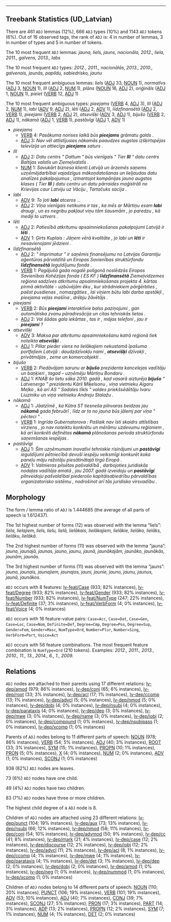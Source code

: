 

--------------------------------------------------------------------------------

## Treebank Statistics (UD_Latvian)

There are 461 `ADJ` lemmas (12%), 666 `ADJ` types (10%) and 1143 `ADJ` tokens (6%).
Out of 16 observed tags, the rank of `ADJ` is: 4 in number of lemmas, 3 in number of types and 5 in number of tokens.

The 10 most frequent `ADJ` lemmas: <em>jauna, liels, jauns, nacionāla, 2012., liela, 2011., galvens, 2013., labs</em>

The 10 most frequent `ADJ` types:  <em>2012., 2011., nacionālās, 2013., 2010., galvenais, jaunās, papildu, sabiedrisko, jaunu</em>

The 10 most frequent ambiguous lemmas: <em>liels</em> ([ADJ]() 33, [NOUN]() 1), <em>normatīvs</em> ([ADJ]() 3, [NOUN]() 1), <em>III</em> ([ADJ]() 2, [NUM]() 1), <em>plāns</em> ([NOUN]() 16, [ADJ]() 2), <em>oriģināls</em> ([ADJ]() 1, [NOUN]() 1), <em>pieiet</em> ([VERB]() 12, [ADJ]() 1)

The 10 most frequent ambiguous types:  <em>pieejams</em> ([VERB]() 4, [ADJ]() 3), <em>III</em> ([ADJ]() 2, [NUM]() 1), <em>labi</em> ([ADV]() 9, [ADJ]() 2), <em>lēti</em> ([ADJ]() 2, [ADV]() 1), <em>līdzfinansētā</em> ([ADJ]() 2, [VERB]() 1), <em>pieejami</em> ([VERB]() 2, [ADJ]() 2), <em>atsevišķi</em> ([ADV]() 3, [ADJ]() 1), <em>bijušo</em> ([VERB]() 2, [ADJ]() 1), <em>nākamā</em> ([ADJ]() 1, [VERB]() 1), <em>pastāvīgi</em> ([ADJ]() 1, [ADV]() 1)


* <em>pieejams</em>
  * [VERB]() 4: <em>Pasākuma norises laikā būs <b>pieejams</b> grāmatu galds .</em>
  * [ADJ]() 3: <em>Nav vēl attīstījusies nākamās paaudzes augstas izšķirtspējas televīzija un attiecīgs <b>pieejams</b> saturs .</em>
* <em>III</em>
  * [ADJ]() 2: <em>Datu centrs " Dattum " būs vienīgais " Tier <b>III</b> " datu centrs Baltijas valstīs un Ziemeļvalstīs .</em>
  * [NUM]() 1: <em>Savukārt biznesa klienti Latvijā un ārzemēs saņems uzņēmējdarbībai vajadzīgus mākoņdatošanas un lieljaudas datu analīzes pakalpojumus , izmantojot kompānijas jauno augstas klases ( Tier <b>III</b> ) datu centru un datu pārraides maģistrāli no Krievijas caur Latviju uz Vāciju , Tartačuks sacīja .</em>
* <em>labi</em>
  * [ADV]() 9: <em>To ļoti <b>labi</b> atceros ...</em>
  * [ADJ]() 2: <em>Viņa vienīgais netikums ir tas , ka mēs ar Mārtiņu esam <b>labi</b> draugi , un es negribu pakļaut viņu tām šausmām , jo paredzu , kā mediji to uztvers .</em>
* <em>lēti</em>
  * [ADJ]() 2: <em>Patiesībā atkritumu apsaimniekošanas pakalpojumi Latvijā ir <b>lēti</b> .</em>
  * [ADV]() 1: <em>Ģirts Kuplais : Jāņem vērā kvalitāte , jo labi un <b>lēti</b> ir nesavienojami jēdzieni .</em>
* <em>līdzfinansētā</em>
  * [ADJ]() 2: <em>" Imprimatur " ir saņēmis finansējumu no Latvijas Garantiju aģentūras pārvaldītā un Eiropas Savienības struktūrfondu <b>līdzfinansētā</b> Ieguldījumu fonda .</em>
  * [VERB]() 1: <em>Pagājušā gada nogalē poligonā noslēdzās Eiropas Savienības Kohēzijas fonda ( ES KF ) <b>līdzfinansētā</b> Ziemeļvidzemes reģiona sadzīves atkritumu apsaimniekošanas projekta 4. kārtas pirmā aktivitāte - uzbūvējām ēku , kur strādniekiem pārģērbties , paēst pusdienas , nomazgāties , lai viņiem būtu labi darba apstākļi , pieejama veļas mašīna , drēbju žāvētājs .</em>
* <em>pieejami</em>
  * [VERB]() 2: <em>Būs <b>pieejami</b> interaktīvie balss paziņojumi , gan automātiska zvanu pāradresācija un citas tehniskās lietas .</em>
  * [ADJ]() 2: <em>Vai šādas gala iekārtas , tas ir , mājas telefoni , jau ir <b>pieejami</b> ?</em>
* <em>atsevišķi</em>
  * [ADV]() 3: <em>Maksa par atkritumu apsaimniekošanu katrā reģionā tiek noteikta <b>atsevišķi</b> .</em>
  * [ADJ]() 1: <em>Pillar pieder viens no lielākajiem nekustamā īpašuma portfeļiem Latvijā : daudzdzīvokļu nami , <b>atsevišķi</b> dzīvokļi , privātmājas , zeme un komercobjekti .</em>
* <em>bijušo</em>
  * [VERB]() 2: <em>Piedāvājam sarunu ar <b>bijušo</b> prezidenta kancelejas vadītāju un baņķieri , tagad – uzņēmēju Mārtiņu Bondaru .</em>
  * [ADJ]() 1: <em>KNAB šo lietu sāka 2010. gadā , kad vasarā aizturēja <b>bijušo</b> " Latvenergo " prezidentu Kārli Miķelsonu , viņa vietnieku Aigaru Meļko , kā arī AS " Sadales tīkls " valdes priekšsēdētāju Ivaru Liuziniku un viņa vietnieku Andreju Stalažu .</em>
* <em>nākamā</em>
  * [ADJ]() 1: <em>Jāatzīmē , ka Kūtra ST tiesneša pilnvaras beidzas jau <b>nākamā</b> gada februārī , līdz ar to no jauna būs jālemj par viņa " pēcteci " .</em>
  * [VERB]() 1: <em>Ingrīda Gubernatorova : Pašlaik nav īsti skaidrs attīstības virziens , jo nav noteiktu konkrētu un mērāmu uzdevumu reģioniem , kā arī konkrēti definētas <b>nākamā</b> plānošanas perioda struktūrfondu saņemšanas iespējas .</em>
* <em>pastāvīgi</em>
  * [ADJ]() 1: <em>Šim uzņēmumam inovatīvi tehniskie risinājumi un <b>pastāvīgi</b> ieguldījumi pētniecībā devuši iespēju veiksmīgi konkurēt koka paneļu māju ražotāju piesātinātajā tirgū Eiropā .</em>
  * [ADV]() 1: <em>Valmieras pilsētas pašvaldībā , darbojoties juridiskās nodaļas vadītāja amatā , jau 2007. gadā izveidoju un <b>pastāvīgi</b> pilnveidoju pašvaldībai piederošo kapitālsabiedrību pārvaldības organizatorisko sistēmu , nodrošinot arī tās juridisko virsvadību .</em>

## Morphology

The form / lemma ratio of `ADJ` is 1.444685 (the average of all parts of speech is 1.612437).

The 1st highest number of forms (12) was observed with the lemma “liels”: <em>liela, lielajiem, liels, lielu, lielā, lielākais, lielākajiem, lielākie, lielāko, lielāks, lielāku, lielākā</em>.

The 2nd highest number of forms (11) was observed with the lemma “jauna”: <em>jauna, jaunajā, jaunas, jauno, jaunu, jaunā, jaunākajām, jaunāko, jaunākās, jaunām, jaunās</em>.

The 3rd highest number of forms (11) was observed with the lemma “jauns”: <em>jauna, jaunais, jaunajiem, jaunajos, jauni, jaunie, jauno, jaunu, jaunus, jaunā, jaunākos</em>.

`ADJ` occurs with 8 features: [lv-feat/Case]() (933; 82% instances), [lv-feat/Degree]() (933; 82% instances), [lv-feat/Gender]() (933; 82% instances), [lv-feat/Number]() (933; 82% instances), [lv-feat/NumType]() (247; 22% instances), [lv-feat/Definite]() (37; 3% instances), [lv-feat/VerbForm]() (4; 0% instances), [lv-feat/Voice]() (4; 0% instances)

`ADJ` occurs with 16 feature-value pairs: `Case=Acc`, `Case=Dat`, `Case=Gen`, `Case=Loc`, `Case=Nom`, `Definite=Def`, `Degree=Cmp`, `Degree=Pos`, `Degree=Sup`, `Gender=Fem`, `Gender=Masc`, `NumType=Ord`, `Number=Plur`, `Number=Sing`, `VerbForm=Part`, `Voice=Act`

`ADJ` occurs with 56 feature combinations.
The most frequent feature combination is `NumType=Ord` (210 tokens).
Examples: <em>2012., 2011., 2013., 2010., 11., 13., 2014., 6., 1., 2009.</em>


## Relations

`ADJ` nodes are attached to their parents using 17 different relations: [lv-dep/amod]() (979; 86% instances), [lv-dep/conj]() (65; 6% instances), [lv-dep/root]() (33; 3% instances), [lv-dep/acl]() (17; 1% instances), [lv-dep/ccomp]() (13; 1% instances), [lv-dep/advcl]() (5; 0% instances), [lv-dep/nmod]() (5; 0% instances), [lv-dep/dobj]() (4; 0% instances), [lv-dep/nsubj]() (4; 0% instances), [lv-dep/parataxis]() (4; 0% instances), [lv-dep/dep]() (3; 0% instances), [lv-dep/mwe]() (3; 0% instances), [lv-dep/name]() (3; 0% instances), [lv-dep/iobj]() (2; 0% instances), [lv-dep/compound]() (1; 0% instances), [lv-dep/nsubjpass]() (1; 0% instances), [lv-dep/xcomp]() (1; 0% instances)

Parents of `ADJ` nodes belong to 11 different parts of speech: [NOUN]() (978; 86% instances), [VERB]() (54; 5% instances), [ADJ]() (40; 3% instances), [ROOT]() (33; 3% instances), [SYM]() (15; 1% instances), [PROPN]() (10; 1% instances), [PRON]() (5; 0% instances), [X]() (4; 0% instances), [NUM]() (2; 0% instances), [ADV]() (1; 0% instances), [SCONJ]() (1; 0% instances)

938 (82%) `ADJ` nodes are leaves.

73 (6%) `ADJ` nodes have one child.

49 (4%) `ADJ` nodes have two children.

83 (7%) `ADJ` nodes have three or more children.

The highest child degree of a `ADJ` node is 8.

Children of `ADJ` nodes are attached using 23 different relations: [lv-dep/punct]() (104; 19% instances), [lv-dep/aux]() (73; 13% instances), [lv-dep/nsubj]() (66; 12% instances), [lv-dep/nmod]() (58; 11% instances), [lv-dep/conj]() (54; 10% instances), [lv-dep/advmod]() (50; 9% instances), [lv-dep/cc]() (41; 8% instances), [lv-dep/mark]() (21; 4% instances), [lv-dep/case]() (12; 2% instances), [lv-dep/discourse]() (12; 2% instances), [lv-dep/iobj]() (12; 2% instances), [lv-dep/advcl]() (11; 2% instances), [lv-dep/acl]() (8; 1% instances), [lv-dep/ccomp]() (4; 1% instances), [lv-dep/mwe]() (4; 1% instances), [lv-dep/parataxis]() (4; 1% instances), [lv-dep/det]() (3; 1% instances), [lv-dep/dep]() (2; 0% instances), [lv-dep/dobj]() (2; 0% instances), [lv-dep/amod]() (1; 0% instances), [lv-dep/neg]() (1; 0% instances), [lv-dep/nummod]() (1; 0% instances), [lv-dep/xcomp]() (1; 0% instances)

Children of `ADJ` nodes belong to 14 different parts of speech: [NOUN]() (110; 20% instances), [PUNCT]() (106; 19% instances), [VERB]() (101; 19% instances), [ADV]() (53; 10% instances), [ADJ]() (40; 7% instances), [CONJ]() (39; 7% instances), [SCONJ]() (27; 5% instances), [PRON]() (17; 3% instances), [PART]() (14; 3% instances), [ADP]() (13; 2% instances), [PROPN]() (12; 2% instances), [SYM]() (7; 1% instances), [NUM]() (4; 1% instances), [DET]() (2; 0% instances)

